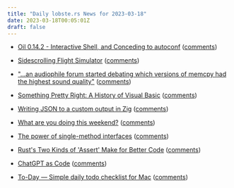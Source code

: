 ```yaml
---
title: "Daily lobste.rs News for 2023-03-18"
date: 2023-03-18T00:05:01Z
draft: false
---
```






- [Oil 0.14.2 - Interactive Shell, and Conceding to autoconf](http://www.oilshell.org/blog/2023/03/release-0.14.2.html)
  ([comments](https://lobste.rs/s/qrbcue/oil_0_14_2_interactive_shell_conceding))



- [Sidescrolling Flight Simulator](https://two-wrongs.com/sidescrolling-flight-simulator)
  ([comments](https://lobste.rs/s/u93z93/sidescrolling_flight_simulator))



- ["...an audiophile forum started debating which versions of memcpy had the highest sound quality"](https://discuss.systems/@dan/110008052977994607)
  ([comments](https://lobste.rs/s/pleinb/audiophile_forum_started_debating_which))



- [Something Pretty Right: A History of Visual Basic](https://retool.com/visual-basic/)
  ([comments](https://lobste.rs/s/1i1orh/something_pretty_right_history_visual))



- [Writing JSON to a custom output in Zig](https://www.openmymind.net/Writing-Json-To-A-Custom-Output-in-Zig/)
  ([comments](https://lobste.rs/s/7wwjl6/writing_json_custom_output_zig))



- [What are you doing this weekend?]()
  ([comments](https://lobste.rs/s/wyjvv0/what_are_you_doing_this_weekend))



- [The power of single-method interfaces](https://eli.thegreenplace.net/2023/the-power-of-single-method-interfaces-in-go/)
  ([comments](https://lobste.rs/s/rdm3vq/power_single_method_interfaces))



- [Rust's Two Kinds of 'Assert' Make for Better Code](https://tratt.net/laurie/blog/2023/rusts_two_kinds_of_assert_make_for_better_code.html)
  ([comments](https://lobste.rs/s/w30ijz/rust_s_two_kinds_assert_make_for_better))



- [ChatGPT as Code](https://rudism.com/chatgpt-as-code/)
  ([comments](https://lobste.rs/s/42hmwd/chatgpt_as_code))



- [To-Day — Simple daily todo checklist for Mac](https://troz.net/post/2023/to-day/)
  ([comments](https://lobste.rs/s/rxb1mp/day_simple_daily_todo_checklist_for_mac))


